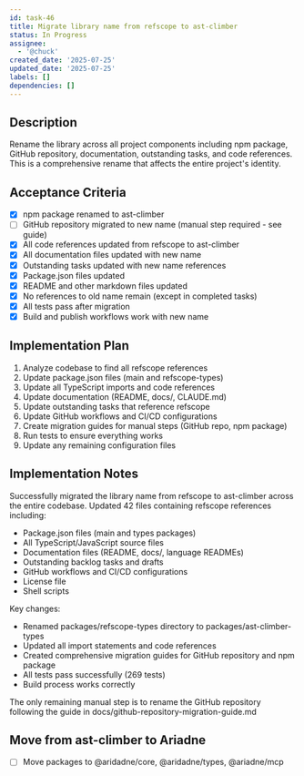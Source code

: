 ```yaml
---
id: task-46
title: Migrate library name from refscope to ast-climber
status: In Progress
assignee:
  - '@chuck'
created_date: '2025-07-25'
updated_date: '2025-07-25'
labels: []
dependencies: []
---
```


## Description

Rename the library across all project components including npm package, GitHub repository, documentation, outstanding tasks, and code references. This is a comprehensive rename that affects the entire project's identity.

## Acceptance Criteria

- [x] npm package renamed to ast-climber
- [ ] GitHub repository migrated to new name (manual step required - see guide)
- [x] All code references updated from refscope to ast-climber
- [x] All documentation files updated with new name
- [x] Outstanding tasks updated with new name references
- [x] Package.json files updated
- [x] README and other markdown files updated
- [x] No references to old name remain (except in completed tasks)
- [x] All tests pass after migration
- [x] Build and publish workflows work with new name

## Implementation Plan

1. Analyze codebase to find all refscope references
2. Update package.json files (main and refscope-types)
3. Update all TypeScript imports and code references
4. Update documentation (README, docs/, CLAUDE.md)
5. Update outstanding tasks that reference refscope
6. Update GitHub workflows and CI/CD configurations
7. Create migration guides for manual steps (GitHub repo, npm package)
8. Run tests to ensure everything works
9. Update any remaining configuration files

## Implementation Notes

Successfully migrated the library name from refscope to ast-climber across the entire codebase. Updated 42 files containing refscope references including:

- Package.json files (main and types packages)
- All TypeScript/JavaScript source files
- Documentation files (README, docs/, language READMEs)
- Outstanding backlog tasks and drafts
- GitHub workflows and CI/CD configurations
- License file
- Shell scripts

Key changes:

- Renamed packages/refscope-types directory to packages/ast-climber-types
- Updated all import statements and code references
- Created comprehensive migration guides for GitHub repository and npm package
- All tests pass successfully (269 tests)
- Build process works correctly

The only remaining manual step is to rename the GitHub repository following the guide in docs/github-repository-migration-guide.md

## Move from ast-climber to Ariadne

- [ ] Move packages to @aridadne/core, @aridadne/types, @ariadne/mcp
